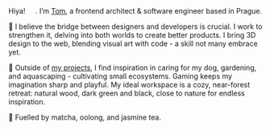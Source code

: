 Hiya! <img width="16" src="https://slackmojis.com/emojis/82398-oh_waveq/download"></img>. I’m [Tom](https://grusz.dev/), a frontend architect & software engineer based in Prague.

🎨 I believe the bridge between designers and developers is crucial. I work to strengthen it, delving into both worlds to create better products. I bring 3D design to the web, blending visual art with code - a skill not many embrace yet.

🌲 Outside of [my projects](https://grusz.dev/#portfolio), I find inspiration in caring for my dog, gardening, and aquascaping - cultivating small ecosystems. Gaming keeps my imagination sharp and playful. My ideal workspace is a cozy, near-forest retreat: natural wood, dark green and black, close to nature for endless inspiration.

🧋 Fuelled by matcha, oolong, and jasmine tea.
